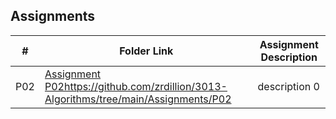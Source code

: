 ##  Assignments

|   #   | Folder Link | Assignment Description |
| :---: | ----------- | ---------------------- |
|  P02  | [Assignment P02](https://github.com/zrdillion/3013-Algorithms/tree/main/Assignments/P02)https://github.com/zrdillion/3013-Algorithms/tree/main/Assignments/P02  | description 0          |
